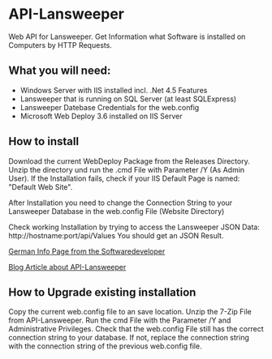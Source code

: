 # API-Lansweeper
Web API for Lansweeper. Get Information what Software is installed on Computers by HTTP Requests.

## What you will need:
* Windows Server with IIS installed incl. .Net 4.5 Features
* Lansweeper that is running on SQL Server (at least SQLExpress)
* Lansweeper Datebase Credentials for the web.config
* Microsoft Web Deploy 3.6 installed on IIS Server

## How to install
Download the current WebDeploy Package from the Releases Directory. Unzip the directory und run the .cmd File with Parameter /Y (As Admin User). If the Installation fails, check if your IIS Default Page is named: "Default Web Site".

After Installation you need to change the Connection String to your Lansweeper Database in the web.config File (Website Directory)

Check working Installation by trying to access the Lansweeper JSON Data: http://hostname:port/api/Values
You should get an JSON Result.

[German Info Page from the Softwaredeveloper](https://www.marcogriep.de)

[Blog Article about API-Lansweeper](https://www.protoncode.eu/post/api-lansweeper-vorstellung-restless-api/)

## How to Upgrade existing installation
Copy the current web.config file to an save location. Unzip the 7-Zip File from API-Lansweeper. Run the cmd File with the Parameter /Y and Administrative Privileges. Check that the web.config File still has the correct connection string to your database. If not, replace the connection string with the connection string of the previous web.config file.
